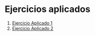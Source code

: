 # Ejercicios aplicados

1.  [Ejercicio Aplicado 1](Aplicado1.ipynb)
2.  [Ejercicio Aplicado 2](Aplicado2.ipynb)